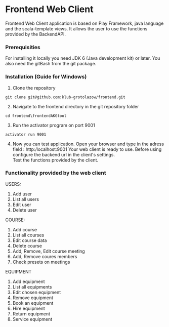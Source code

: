 # Frontend Web Client

Frontend Web Client application is based on Play Framework, java language and the scala-template views. It allows the user to use the functions provided by the BackendAPI.

### Prerequisities
For installing it locally you need JDK 6 (Java development kit) or later. You also need the gitBash from the git package.


### Installation (Guide for Windows)

1. Clone the repository
```
git clone git@github.com:klub-grotolazow/frontend.git
```

2. Navigate to the frontend directory in the git repository folder
```
cd frontend\frontendAKGtool
```

3. Run the activator program on port 9001
```
activator run 9001
```

4. Now you can test application.
Open your browser and type in the adress field : http:/localhost:9001
Your web client is ready to use.
Before using configure the backend url in the client's settings.  
Test the functions provided by the client. 


### Functionality provided by the web client

USERS:  
  1. Add user  
  2. List all users  
  3. Edit user   
  4. Delete user  
    
COURSE:  
  1. Add course
  2. List all courses
  3. Edit course data
  4. Delete course
  5. Add, Remove, Edit course meeting
  6. Add, Remove coures members
  7. Check presets on meetings
  
EQUIPMENT
  1. Add equipment
  2. List all equipments
  3. Edit chosen equipment
  4. Remove equipment
  5. Book an equipment
  6. Hire equipment
  7. Return equipment
  8. Service equipment



